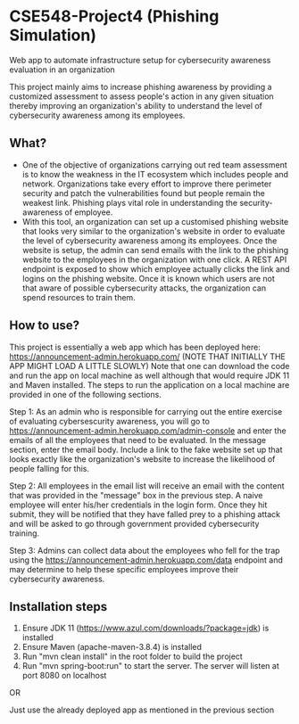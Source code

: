 # CSE548-Project4 (Phishing Simulation)
Web app to automate infrastructure setup for cybersecurity awareness evaluation in an organization

This project mainly aims to increase phishing awareness by providing a customized assessment to assess people's action in any given situation thereby improving an organization's ability to understand the level of cybersecurity awareness among its employees. 

## What?

 - One of the objective of organizations carrying out red team assessment is to know the weakness in the IT ecosystem which includes people and network. Organizations take every effort to improve there perimeter security and patch the vulnerabilities found but people remain the weakest link. Phishing plays vital role in understanding the security-awareness of employee. 
- With this tool, an organization can set up a customised phishing website that looks very similar to the organization's website in order to evaluate the level of cybersecurity awareness among its employees. Once the website is setup, the admin can send emails with the link to the phishing website to the employees in the organization with one click. A REST API endpoint is exposed to show which employee actually clicks the link and logins on the phishing website. Once it is known which users are not that aware of possible cybersecurity attacks, the organization can spend resources to train them.

## How to use?
This project is essentially a web app which has been deployed here: https://announcement-admin.herokuapp.com/ (NOTE THAT INITIALLY THE APP MIGHT LOAD A LITTLE SLOWLY)
Note that one can download the code and run the app on local machine as well although that would require JDK 11 and Maven installed. The steps to run the application on a local machine are provided in one of the following sections.

Step 1: As an admin who is responsible for carrying out the entire exercise of evaluating cybersescurity awareness, you will go to https://announcement-admin.herokuapp.com/admin-console and enter the emails of all the employees that need to be evaluated. In the message section, enter the email body. Include a link to the fake website set up that looks exactly like the organization's website to increase the likelihood of people falling for this. 

Step 2: All employees in the email list will receive an email with the content that was provided in the "message" box in the previous step. A naive employee will enter his/her credentials in the login form. Once they hit submit, they will be notified that they have falled prey to a phishing attack and will be asked to go through government provided cybersecurity training. 

Step 3: Admins can collect data about the employees who fell for the trap using the https://announcement-admin.herokuapp.com/data endpoint and may determine to help these specific employees improve their cybersecurity awareness.

## Installation steps
1. Ensure JDK 11 (https://www.azul.com/downloads/?package=jdk) is installed
2. Ensure Maven (apache-maven-3.8.4) is installed
3. Run "mvn clean install" in the root folder to build the project
4. Run "mvn spring-boot:run" to start the server. The server will listen at port 8080 on localhost

OR

Just use the already deployed app as mentioned in the previous section
